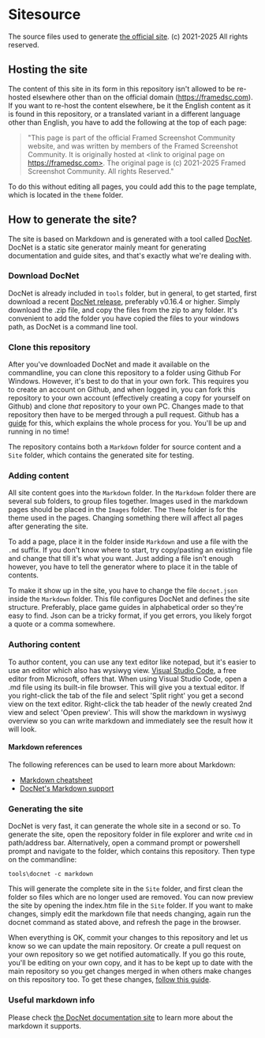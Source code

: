 # Sitesource

The source files used to generate [the official site](https://framedsc.com). (c) 2021-2025 All rights reserved. 

## Hosting the site

The content of this site in its form in this repository isn't allowed to be re-hosted elsewhere other than on the official domain (https://framedsc.com). 
If you want to re-host the content elsewhere, be it the English content as it is found in this repository, or a translated variant in a different language other than English, you have to add the following at the top of each page:

>"This page is part of the official Framed Screenshot Community website, and was written by members of the Framed Screenshot Community. It is originally hosted at <link to original page on https://framedsc.com>. The original page is (c) 2021-2025 Framed Screenshot Community. All rights Reserved."

To do this without editing all pages, you could add this to the page template, which is located in the `theme` folder. 

## How to generate the site?

The site is based on Markdown and is generated with a tool called [DocNet](https://github.com/FransBouma/DocNet). DocNet is a static site generator mainly meant for generating documentation and guide sites, and that's exactly what we're dealing with. 

### Download DocNet
DocNet is already included in `tools` folder, but in general, to get started, first download a recent [DocNet release](https://github.com/FransBouma/DocNet/releases), preferably v0.16.4 or higher. Simply download the .zip file, and copy the files from the zip to any folder. It's convenient to add the folder you have copied the files to your windows path, as DocNet is a command line tool.

### Clone this repository
After you've downloaded DocNet and made it available on the commandline, you can clone this repository to a folder using Github For Windows. However, it's best to do that in your own fork. This requires you to create an account on Github, and when logged in, you can fork this repository to your own account (effectively creating a copy for yourself on Github) and clone *that* repository to your own PC. Changes made to that repository then have to be merged through a pull request. Github has a [guide](https://guides.github.com/activities/forking/) for this, which explains the whole process for you. You'll be up and running in no time!

The repository contains both a `Markdown` folder for source content and a `Site` folder, which contains the generated site for testing. 

### Adding content
All site content goes into the `Markdown` folder. In the `Markdown` folder there are several sub folders, to group files together. Images used in the markdown pages should be placed in the `Images` folder. The `Theme` folder is for the theme used in the pages. Changing something there will affect all pages after generating the site. 

To add a page, place it in the folder inside `Markdown` and use a file with the `.md` suffix. If you don't know where to start, try copy/pasting an existing file and change that till it's what you want. Just adding a file isn't enough however, you have to tell the generator where to place it in the table of contents. 

To make it show up in the site, you have to change the file `docnet.json` inside the `Markdown` folder. This file configures DocNet and defines the site structure. Preferably, place game guides in alphabetical order so they're easy to find. Json can be a tricky format, if you get errors, you likely forgot a quote or a comma somewhere. 

### Authoring content
To author content, you can use any text editor like notepad, but it's easier to use an editor which also has wysiwyg view. 
[Visual Studio Code](https://code.visualstudio.com), a free editor from Microsoft, offers that. When using Visual Studio Code, open a .md file using its built-in file browser. This will give you a textual editor. If you right-click the tab of the file and select 'Split right' you get a second view on the text editor. Right-click the tab header of the newly created 2nd view and select 'Open preview'. This will show the markdown in wysiwyg overview so you can write markdown and immediately see the result how it will look.

#### Markdown references
The following references can be used to learn more about Markdown:

* [Markdown cheatsheet](https://github.com/adam-p/markdown-here/wiki/Markdown-Cheatsheet)
* [DocNet's Markdown support](http://fransbouma.github.io/DocNet/WritingcontentusingMarkdown.htm)

### Generating the site
DocNet is very fast, it can generate the whole site in a second or so. To generate the site, open the repository folder in file explorer and write `cmd` in path/address bar. Alternatively, open a command prompt or powershell prompt and navigate to the folder, which contains this repository. Then type on the commandline:

```
tools\docnet -c markdown
```

This will generate the complete site in the `Site` folder, and first clean the folder so files which are no longer used are removed. You can now preview the site by opening the index.htm file in the `Site` folder. If you want to make changes, simply edit the markdown file that needs changing, again run the docnet command as stated above, and refresh the page in the browser. 

When everything is OK, commit your changes to this repository and let us know so we can update the main repository. Or create a pull request on your own repository so we get notified automatically. If you go this route, you'll be editing on your own copy, and it has to be kept up to date with the main repository so you get changes merged in when others make changes on this repository too. 
To get these changes, [follow this guide](https://help.github.com/en/articles/syncing-a-fork).

### Useful markdown info
Please check [the DocNet documentation site](http://fransbouma.github.io/DocNet/WritingcontentusingMarkdown.htm) to learn more about the markdown it supports.
